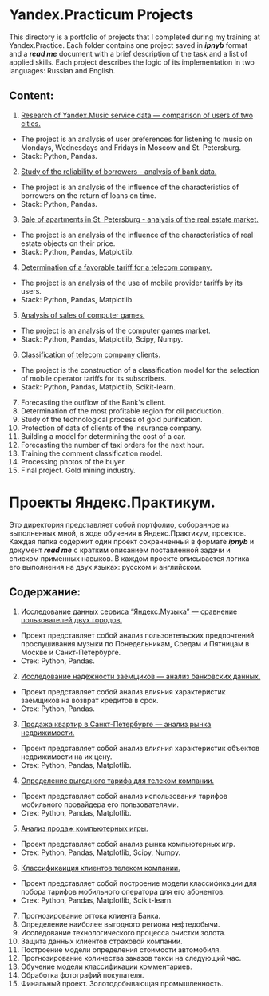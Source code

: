 # Yandex.Practicum Projects

This directory is a portfolio of projects that I completed during my training at Yandex.Practice. Each folder contains one project saved in ***ipnyb*** format and a ***read me*** document with a brief description of the task and a list of applied skills. Each project describes the logic of its implementation in two languages: Russian and English.

## Content:
1. [Research of Yandex.Music service data — comparison of users of two cities.](https://github.com/ArtemNazarovL/Yandex.Practicum.Projects/tree/main/1st_project_music_research)
- The project is an analysis of user preferences for listening to music on Mondays, Wednesdays and Fridays in Moscow and St. Petersburg.
- Stack: Python, Pandas.
2. [Study of the reliability of borrowers - analysis of bank data.](https://github.com/ArtemNazarovL/Yandex.Practicum.Projects/tree/main/2nd_project_borrowers_research)
- The project is an analysis of the influence of the characteristics of borrowers on the return of loans on time.
- Stack: Python, Pandas.
3. [Sale of apartments in St. Petersburg - analysis of the real estate market.](https://github.com/ArtemNazarovL/Yandex.Practicum.Projects/tree/main/3rd_project_real_estate)
- The project is an analysis of the influence of the characteristics of real estate objects on their price.
- Stack: Python, Pandas, Matplotlib.
4. [Determination of a favorable tariff for a telecom company.](https://github.com/ArtemNazarovL/Yandex.Practicum.Projects/tree/main/4th_project_mobile_provider)
- The project is an analysis of the use of mobile provider tariffs by its users.
- Stack: Python, Pandas, Matplotlib.
5. [Analysis of sales of computer games.](https://github.com/ArtemNazarovL/Yandex.Practicum.Projects/tree/main/5th_project_games)
- The project is an analysis of the computer games market.
- Stack: Python, Pandas, Matplotlib, Scipy, Numpy.
6. [Classification of telecom company clients.](https://github.com/ArtemNazarovL/Yandex.Practicum.Projects/tree/main/6th_project_tariff_recomendation)
- The project is the construction of a classification model for the selection of mobile operator tariffs for its subscribers.
- Stack: Python, Pandas, Matplotlib, Scikit-learn.
7. Forecasting the outflow of the Bank's client.
8. Determination of the most profitable region for oil production.
9. Study of the technological process of gold purification.
10. Protection of data of clients of the insurance company.
11. Building a model for determining the cost of a car.
12. Forecasting the number of taxi orders for the next hour.
13. Training the comment classification model.
14. Processing photos of the buyer.
15. Final project. Gold mining industry.


# Проекты Яндекс.Практикум.

Это директория представляет собой портфолио, соборанное из выполненных мной, в ходе обучения в Яндекс.Практикум, проектов. Каждая папка содержит один проект сохранненный в формате ***ipnyb*** и документ ***read me*** с кратким описанием поставленной задачи и списком применных навыков. В каждом проекте описывается логика его выполнения на двух языках: русском и английском. 

## Содержание:
1. [Исследование данных сервиса “Яндекс.Музыка” — сравнение пользователей двух городов.](https://github.com/ArtemNazarovL/Yandex.Practicum.Projects/tree/main/1st_project_music_research)
- Проект представляет собой анализ пользовтельских предпочтений прослушивания музыки по Понедельникам, Средам и Пятницам в Москве и Санкт-Петербурге.
- Стек: Python, Pandas.
2. [Исследование надёжности заёмщиков — анализ банковских данных.](https://github.com/ArtemNazarovL/Yandex.Practicum.Projects/tree/main/2nd_project_borrowers_research)
- Проект представляет собой анализ влияния характеристик заемщиков на возврат кредитов в срок.
- Стек: Python, Pandas.
3. [Продажа квартир в Санкт-Петербурге — анализ рынка недвижимости.](https://github.com/ArtemNazarovL/Yandex.Practicum.Projects/tree/main/3rd_project_real_estate)
- Проект представляет собой анализ влияния характеристик объектов недвижимости на их цену.
- Стек: Python, Pandas, Matplotlib.
4. [Определение выгодного тарифа для телеком компании.](https://github.com/ArtemNazarovL/Yandex.Practicum.Projects/tree/main/4th_project_mobile_provider)
- Проект представляет собой анализ использования тарифов мобильного провайдера его пользователями.
- Стек: Python, Pandas, Matplotlib.
5. [Анализ продаж компьютерных игры.](https://github.com/ArtemNazarovL/Yandex.Practicum.Projects/tree/main/5th_project_games)
- Проект представляет собой анализ рынка компьютерных игр.
- Стек: Python, Pandas, Matplotlib, Scipy, Numpy.
6. [Классификаиция клиентов телеком компании.](https://github.com/ArtemNazarovL/Yandex.Practicum.Projects/tree/main/6th_project_tariff_recomendation)
- Проект представляет собой построение модели классификации для побора тарифов мобильного оператора для его абонентов.
- Стек: Python, Pandas, Matplotlib, Scikit-learn.
7. Прогнозирование оттока клиента Банка.
8. Определение наиболее выгодного региона нефтедобычи.
9. Исследование технологического процесса очистки золота.
10. Защита данных клиентов страховой компании.
11. Построение модели определения стоимости автомобиля.
12. Прогнозирование количества заказов такси на следующий час.
13. Обучение модели классификации комментариев.
14. Обработка фотографий покупателя.
15. Финальный проект. Золотодобывающая промышленность.

